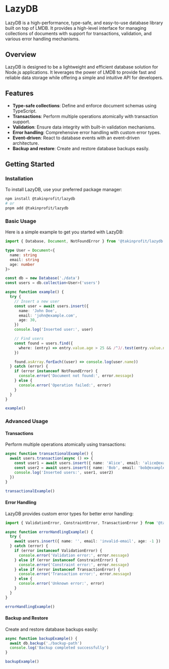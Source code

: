 # LazyDB

LazyDB is a high-performance, type-safe, and easy-to-use database library built on top of LMDB. It provides a high-level interface for managing collections of documents with support for transactions, validation, and various error handling mechanisms.

## Overview

LazyDB is designed to be a lightweight and efficient database solution for Node.js applications. It leverages the power of LMDB to provide fast and reliable data storage while offering a simple and intuitive API for developers.

## Features

- **Type-safe collections**: Define and enforce document schemas using TypeScript.
- **Transactions**: Perform multiple operations atomically with transaction support.
- **Validation**: Ensure data integrity with built-in validation mechanisms.
- **Error handling**: Comprehensive error handling with custom error types.
- **Event-driven**: React to database events with an event-driven architecture.
- **Backup and restore**: Create and restore database backups easily.

## Getting Started

### Installation

To install LazyDB, use your preferred package manager:

```sh
npm install @takinprofit/lazydb
# or
pnpm add @takinprofit/lazydb
```

### Basic Usage

Here is a simple example to get you started with LazyDB:

```typescript
import { Database, Document, NotFoundError } from '@takinprofit/lazydb'

type User = Document<{
  name: string
  email: string
  age: number
}>

const db = new Database('./data')
const users = db.collection<User>('users')

async function example() {
  try {
    // Insert a new user
    const user = await users.insert({
      name: 'John Doe',
      email: 'john@example.com',
      age: 30,
    })
    console.log('Inserted user:', user)

    // Find users
    const found = users.find({
      where: (entry) => entry.value.age > 25 && /^J/.test(entry.value.name),
    })

    found.asArray.forEach((user) => console.log(user.name))
  } catch (error) {
    if (error instanceof NotFoundError) {
      console.error('Document not found:', error.message)
    } else {
      console.error('Operation failed:', error)
    }
  }
}

example()
```

### Advanced Usage

#### Transactions

Perform multiple operations atomically using transactions:

```typescript
async function transactionalExample() {
  await users.transaction(async () => {
    const user1 = await users.insert({ name: 'Alice', email: 'alice@example.com', age: 25 })
    const user2 = await users.insert({ name: 'Bob', email: 'bob@example.com', age: 28 })
    console.log('Inserted users:', user1, user2)
  })
}

transactionalExample()
```

#### Error Handling

LazyDB provides custom error types for better error handling:

```typescript
import { ValidationError, ConstraintError, TransactionError } from '@takinprofit/lazydb'

async function errorHandlingExample() {
  try {
    await users.insert({ name: '', email: 'invalid-email', age: -1 })
  } catch (error) {
    if (error instanceof ValidationError) {
      console.error('Validation error:', error.message)
    } else if (error instanceof ConstraintError) {
      console.error('Constraint error:', error.message)
    } else if (error instanceof TransactionError) {
      console.error('Transaction error:', error.message)
    } else {
      console.error('Unknown error:', error)
    }
  }
}

errorHandlingExample()
```

#### Backup and Restore

Create and restore database backups easily:

```typescript
async function backupExample() {
  await db.backup('./backup-path')
  console.log('Backup completed successfully')
}

backupExample()
```
